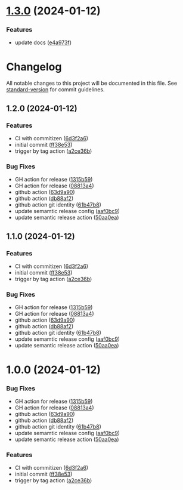 # [1.3.0](https://github.com/t18n/better-commit-workflow/compare/v1.2.0...v1.3.0) (2024-01-12)


### Features

* update docs ([e4a973f](https://github.com/t18n/better-commit-workflow/commit/e4a973f46e8a5fea86f9712f60a740d977638793))

# Changelog

All notable changes to this project will be documented in this file. See [standard-version](https://github.com/conventional-changelog/standard-version) for commit guidelines.

## 1.2.0 (2024-01-12)


### Features

* CI with commitizen ([6d3f2a6](https://github.com/t18n/better-commit-workflow/commit/6d3f2a6ecb5cd9e027ec0c470742a3fe51508174))
* initial commit ([ff38e53](https://github.com/t18n/better-commit-workflow/commit/ff38e5392ea13b9b24ef31ef097b9458b6d2ce19))
* trigger by tag action ([a2ce36b](https://github.com/t18n/better-commit-workflow/commit/a2ce36b0ab914cfe88ec37b93e008c07336a0ebc))


### Bug Fixes

* GH action for release ([1315b59](https://github.com/t18n/better-commit-workflow/commit/1315b596fe29fe41bcae3e650e798562af6b4006))
* GH action for release ([08813a4](https://github.com/t18n/better-commit-workflow/commit/08813a4e94a33b18050e20e8baa212327d222c80))
* github action ([63d9a90](https://github.com/t18n/better-commit-workflow/commit/63d9a9028d57b5ba270f6eac86a27e2d05df1e64))
* github action ([db88af2](https://github.com/t18n/better-commit-workflow/commit/db88af2c13b06809f061d887f02c77344d1ea048))
* github action git identity ([61b47b8](https://github.com/t18n/better-commit-workflow/commit/61b47b8158f50a426c9c88ca76457e4d23e37515))
* update semamtic release config ([aaf0bc9](https://github.com/t18n/better-commit-workflow/commit/aaf0bc9839957a54049388d38821f67d5051bbd7))
* update semantic release action ([50aa0ea](https://github.com/t18n/better-commit-workflow/commit/50aa0eaeefc087e6b736f1945a03153151d5c8cb))

## 1.1.0 (2024-01-12)


### Features

* CI with commitizen ([6d3f2a6](https://github.com/t18n/better-commit-workflow/commit/6d3f2a6ecb5cd9e027ec0c470742a3fe51508174))
* initial commit ([ff38e53](https://github.com/t18n/better-commit-workflow/commit/ff38e5392ea13b9b24ef31ef097b9458b6d2ce19))
* trigger by tag action ([a2ce36b](https://github.com/t18n/better-commit-workflow/commit/a2ce36b0ab914cfe88ec37b93e008c07336a0ebc))


### Bug Fixes

* GH action for release ([1315b59](https://github.com/t18n/better-commit-workflow/commit/1315b596fe29fe41bcae3e650e798562af6b4006))
* GH action for release ([08813a4](https://github.com/t18n/better-commit-workflow/commit/08813a4e94a33b18050e20e8baa212327d222c80))
* github action ([63d9a90](https://github.com/t18n/better-commit-workflow/commit/63d9a9028d57b5ba270f6eac86a27e2d05df1e64))
* github action ([db88af2](https://github.com/t18n/better-commit-workflow/commit/db88af2c13b06809f061d887f02c77344d1ea048))
* github action git identity ([61b47b8](https://github.com/t18n/better-commit-workflow/commit/61b47b8158f50a426c9c88ca76457e4d23e37515))
* update semamtic release config ([aaf0bc9](https://github.com/t18n/better-commit-workflow/commit/aaf0bc9839957a54049388d38821f67d5051bbd7))
* update semantic release action ([50aa0ea](https://github.com/t18n/better-commit-workflow/commit/50aa0eaeefc087e6b736f1945a03153151d5c8cb))

# 1.0.0 (2024-01-12)


### Bug Fixes

* GH action for release ([1315b59](https://github.com/t18n/better-commit-workflow/commit/1315b596fe29fe41bcae3e650e798562af6b4006))
* GH action for release ([08813a4](https://github.com/t18n/better-commit-workflow/commit/08813a4e94a33b18050e20e8baa212327d222c80))
* github action ([63d9a90](https://github.com/t18n/better-commit-workflow/commit/63d9a9028d57b5ba270f6eac86a27e2d05df1e64))
* github action ([db88af2](https://github.com/t18n/better-commit-workflow/commit/db88af2c13b06809f061d887f02c77344d1ea048))
* github action git identity ([61b47b8](https://github.com/t18n/better-commit-workflow/commit/61b47b8158f50a426c9c88ca76457e4d23e37515))
* update semamtic release config ([aaf0bc9](https://github.com/t18n/better-commit-workflow/commit/aaf0bc9839957a54049388d38821f67d5051bbd7))
* update semantic release action ([50aa0ea](https://github.com/t18n/better-commit-workflow/commit/50aa0eaeefc087e6b736f1945a03153151d5c8cb))


### Features

* CI with commitizen ([6d3f2a6](https://github.com/t18n/better-commit-workflow/commit/6d3f2a6ecb5cd9e027ec0c470742a3fe51508174))
* initial commit ([ff38e53](https://github.com/t18n/better-commit-workflow/commit/ff38e5392ea13b9b24ef31ef097b9458b6d2ce19))
* trigger by tag action ([a2ce36b](https://github.com/t18n/better-commit-workflow/commit/a2ce36b0ab914cfe88ec37b93e008c07336a0ebc))
